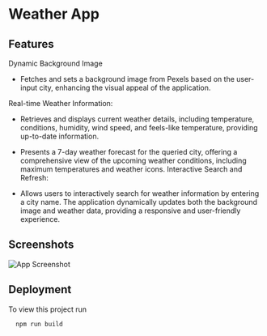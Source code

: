 
# Weather App



## Features

Dynamic Background Image
- Fetches and sets a background image from Pexels based on the user-input city, enhancing the visual appeal of the application.

Real-time Weather Information:
- Retrieves and displays current weather details, including temperature, conditions, humidity, wind speed, and feels-like temperature, providing up-to-date information.

- Presents a 7-day weather forecast for the queried city, offering a comprehensive view of the upcoming weather conditions, including maximum temperatures and weather icons.
Interactive Search and Refresh:

- Allows users to interactively search for weather information by entering a city name. The application dynamically updates both the background image and weather data, providing a responsive and user-friendly experience.

## Screenshots

![App Screenshot](https://snipboard.io/r9HgxO.jpg)


## Deployment

To view this project run

```bash
  npm run build
```


